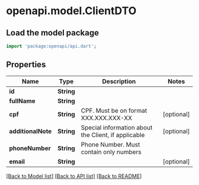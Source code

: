 # openapi.model.ClientDTO

## Load the model package
```dart
import 'package:openapi/api.dart';
```

## Properties
Name | Type | Description | Notes
------------ | ------------- | ------------- | -------------
**id** | **String** |  | 
**fullName** | **String** |  | 
**cpf** | **String** | CPF. Must be on format XXX.XXX.XXX-XX | [optional] 
**additionalNote** | **String** | Special information about the Client, if applicable | [optional] 
**phoneNumber** | **String** | Phone Number. Must contain only numbers | 
**email** | **String** |  | [optional] 

[[Back to Model list]](../README.md#documentation-for-models) [[Back to API list]](../README.md#documentation-for-api-endpoints) [[Back to README]](../README.md)


